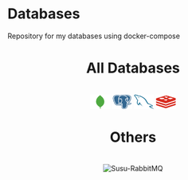 # Databases
Repository for my databases using docker-compose

<h1 align="center">All Databases</h1>
<p align="center">
  <div align="center" style="display: inline_block"><br>
     <img align="center" alt="Susu-Mongo" height="30" width="40"
        src="https://raw.githubusercontent.com/devicons/devicon/master/icons/mongodb/mongodb-plain.svg" 
        title="MongoDB">
     <img align="center" alt="Susu-PostgreSQL" height="30" width="40"
        src="https://raw.githubusercontent.com/devicons/devicon/master/icons/postgresql/postgresql-plain.svg" 
        title="PostgreSQL">
     <img align="center" alt="Susu-MySQL" height="30" width="40"
        src="https://raw.githubusercontent.com/devicons/devicon/master/icons/mysql/mysql-plain.svg" 
        title="MySQL">
     <img align="center" alt="Susu-Redis" height="30" width="40"
        src="https://raw.githubusercontent.com/devicons/devicon/master/icons/redis/redis-plain.svg" 
        title="Redis">
  </div>
</p>
<h1 align="center">Others</h1>
<p align="center">
  <div align="center" style="display: inline_block"><br>
     <img align="center" alt="Susu-RabbitMQ" height="30" width="70"
        src="https://www.rabbitmq.com/img/logo-rabbitmq.svg" 
        title="RabbitMQ">
  </div>
</p>
